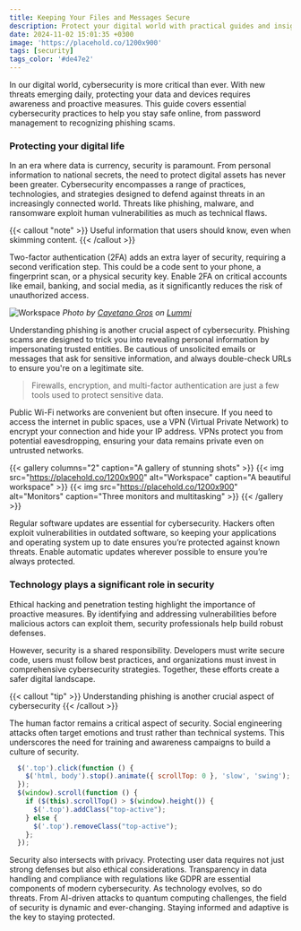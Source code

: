 ```yaml
---
title: Keeping Your Files and Messages Secure
description: Protect your digital world with practical guides and insights into cybersecurity. Whether you’re just getting started or want to deepen your knowledge, you’ll find everything from data protection basics to advanced encryption techniques, all designed to keep your information safe and private.
date: 2024-11-02 15:01:35 +0300
image: 'https://placehold.co/1200x900'
tags: [security]
tags_color: '#de47e2'
---
```


In our digital world, cybersecurity is more critical than ever. With new threats emerging daily, protecting your data and devices requires awareness and proactive measures. This guide covers essential cybersecurity practices to help you stay safe online, from password management to recognizing phishing scams.

### Protecting your digital life

In an era where data is currency, security is paramount. From personal information to national secrets, the need to protect digital assets has never been greater. Cybersecurity encompasses a range of practices, technologies, and strategies designed to defend against threats in an increasingly connected world. Threats like phishing, malware, and ransomware exploit human vulnerabilities as much as technical flaws.

{{< callout "note" >}}
Useful information that users should know, even when skimming content.
{{< /callout >}}

Two-factor authentication (2FA) adds an extra layer of security, requiring a second verification step. This could be a code sent to your phone, a fingerprint scan, or a physical security key. Enable 2FA on critical accounts like email, banking, and social media, as it significantly reduces the risk of unauthorized access.

![Workspace](https://placehold.co/1200x900)
*Photo by [Cayetano Gros](https://placehold.co/1200x900) on [Lummi](https://placehold.co/1200x900)*

Understanding phishing is another crucial aspect of cybersecurity. Phishing scams are designed to trick you into revealing personal information by impersonating trusted entities. Be cautious of unsolicited emails or messages that ask for sensitive information, and always double-check URLs to ensure you're on a legitimate site.

> Firewalls, encryption, and multi-factor authentication are just a few tools used to protect sensitive data.

Public Wi-Fi networks are convenient but often insecure. If you need to access the internet in public spaces, use a VPN (Virtual Private Network) to encrypt your connection and hide your IP address. VPNs protect you from potential eavesdropping, ensuring your data remains private even on untrusted networks.

{{< gallery columns="2" caption="A gallery of stunning shots" >}}
  {{< img src="https://placehold.co/1200x900" alt="Workspace" caption="A beautiful workspace" >}}
  {{< img src="https://placehold.co/1200x900" alt="Monitors" caption="Three monitors and multitasking" >}}
{{< /gallery >}}

Regular software updates are essential for cybersecurity. Hackers often exploit vulnerabilities in outdated software, so keeping your applications and operating system up to date ensures you’re protected against known threats. Enable automatic updates wherever possible to ensure you’re always protected.

### Technology plays a significant role in security

Ethical hacking and penetration testing highlight the importance of proactive measures. By identifying and addressing vulnerabilities before malicious actors can exploit them, security professionals help build robust defenses.

However, security is a shared responsibility. Developers must write secure code, users must follow best practices, and organizations must invest in comprehensive cybersecurity strategies. Together, these efforts create a safer digital landscape.

{{< callout "tip" >}}
Understanding phishing is another crucial aspect of cybersecurity
{{< /callout >}}

The human factor remains a critical aspect of security. Social engineering attacks often target emotions and trust rather than technical systems. This underscores the need for training and awareness campaigns to build a culture of security.

```js
  $('.top').click(function () {
    $('html, body').stop().animate({ scrollTop: 0 }, 'slow', 'swing');
  });
  $(window).scroll(function () {
    if ($(this).scrollTop() > $(window).height()) {
      $('.top').addClass("top-active");
    } else {
      $('.top').removeClass("top-active");
    };
  });
```

Security also intersects with privacy. Protecting user data requires not just strong defenses but also ethical considerations. Transparency in data handling and compliance with regulations like GDPR are essential components of modern cybersecurity. As technology evolves, so do threats. From AI-driven attacks to quantum computing challenges, the field of security is dynamic and ever-changing. Staying informed and adaptive is the key to staying protected.